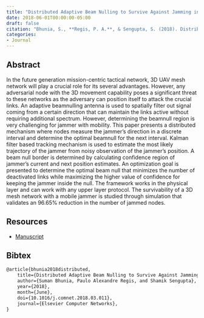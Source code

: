 ```yaml
---
title: "Distributed Adaptive Beam Nulling to Survive Against Jamming in 3 D Uav Mesh Networks"
date: 2018-06-01T00:00:00-05:00
draft: false
citation: "Bhunia, S., **Regis, P. A.**, & Sengupta, S. (2018). Distributed adaptive beam nulling to survive against jamming in 3d uav mesh networks. Computer Networks, 137, 83-97."
categories:
- Journal
---
```


## Abstract
In the future generation mission-centric tactical network, 3D UAV mesh network will play a crucial role for its several advantages. However, any adversarial node with the 3D movement capability poses a significant threat to these networks as the adversary can position itself to attack the crucial links. An adaptive beamnulling antenna is used to spatially filter out signal coming from a certain direction that can maintain the links active without requiring additional spectrum. However, determining the beamnull region is very challenging for jammer with mobility. This paper presents a distributed mechanism where nodes measure the jammer’s direction in a discrete interval and determine the optimal beamnull for the next interval. Kalman filter based tracking mechanism is used to estimate the most likely trajectory of the jammer from noisy observation of the jammer’s position. A beam null border is determined by calculating confidence region of jammer’s current and next position estimates. An optimization goal is presented to determine the optimal beam null that minimizes the number of deactivated links while maximizing the higher value of confidence for keeping the jammer inside the null. The framework works in the physical layer and can work with any upper layer protocol. The survivability of a 3D mesh network with a mobile jammer is studied through simulation that validates an 96.65% reduction in the number of jammed nodes.

## Resources
- [Manuscript](resources/comnet_18.pdf)

## Bibtex
```latex
@article{bhunia2018distributed,
    title={Distributed Adaptive Beam Nulling to Survive Against Jamming in 3D UAV Mesh Networks},
    author={Suman Bhunia, Paulo Alexandre Regis, and Shamik Sengupta},
    year={2018},
    month={June},
    doi={10.1016/j.comnet.2018.03.011},
    journal={Elsevier Computer Networks},
}
```